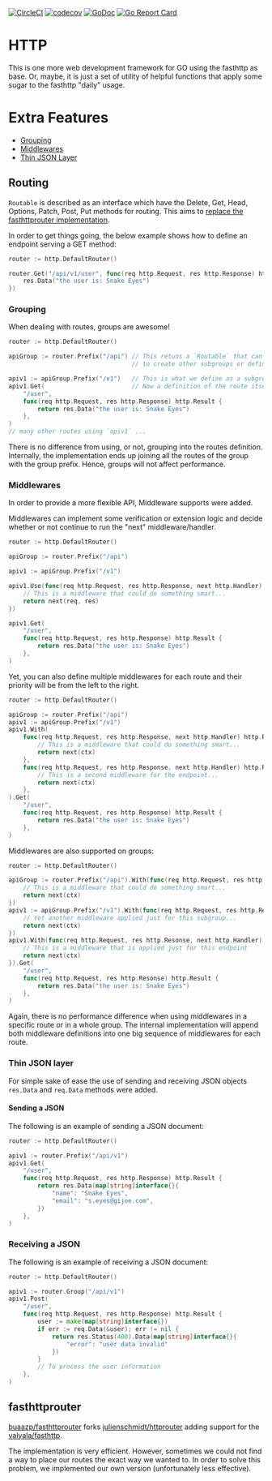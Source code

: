 
[![CircleCI](https://circleci.com/gh/lab259/http.svg?style=shield)](https://circleci.com/gh/lab259/http)
[![codecov](https://codecov.io/gh/lab259/http/branch/master/graph/badge.svg)](https://codecov.io/gh/lab259/http)
[![GoDoc](https://godoc.org/github.com/lab259/http?status.svg)](http://godoc.org/github.com/lab259/http)
[![Go Report Card](https://goreportcard.com/badge/github.com/lab259/http)](https://goreportcard.com/report/github.com/lab259/http)

# HTTP

This is one more web development framework for GO using the fasthttp as base.
Or, maybe, it is just a set of utility of helpful functions that apply some
sugar to the fasthttp "daily" usage.

# Extra Features

* [Grouping](#grouping)
* [Middlewares](#middlewares)
* [Thin JSON Layer](#thin-json-layer)

## Routing

`Routable` is described as an interface which have the Delete, Get, Head,
Options, Patch, Post, Put methods for routing. This aims to [replace the
fasthttprouter implementation](#fasthttprouter).

In order to get things going, the below example shows how to define an endpoint
serving a GET method:

```go
router := http.DefaultRouter()

router.Get("/api/v1/user", func(req http.Request, res http.Response) http.Result {
	res.Data("the user is: Snake Eyes")
})
```

### Grouping

When dealing with routes, groups are awesome!

```go
router := http.DefaultRouter()

apiGroup := router.Prefix("/api") // This retuns a `Routable` that can be used
                                  // to create other subgroups or define routes.

apiv1 := apiGroup.Prefix("/v1")   // This is what we define as a subgroup.
apiv1.Get(                        // Now a definition of the route itself.
	"/user",
	func(req http.Request, res http.Response) http.Result {
		return res.Data("the user is: Snake Eyes")
	},
)
// many other routes using `apiv1` ...
```

There is no difference from using, or not, grouping into the routes definition.
Internally, the implementation ends up joining all the routes of the group with
the group prefix. Hence, groups will not affect performance.

### Middlewares

In order to provide a more flexible API, Middleware supports were added.

Middlewares can implement some verification or extension logic and decide
whether or not continue to run the "next" middleware/handler.

```go
router := http.DefaultRouter()

apiGroup := router.Prefix("/api")

apiv1 := apiGroup.Prefix("/v1")

apiv1.Use(func(req http.Request, res http.Response, next http.Handler) http.Result {
	// This is a middleware that could do something smart...
	return next(req, res)
})

apiv1.Get(
	"/user",
	func(req http.Request, res http.Response) http.Result {
		return res.Data("the user is: Snake Eyes")
	},
)
```

Yet, you can also define multiple middlewares for each route and their priority
will be from the left to the right.

```go
router := http.DefaultRouter()

apiGroup := router.Prefix("/api")
apiv1 := apiGroup.Prefix("/v1")
apiv1.With(
	func(req http.Request, res http.Response, next http.Handler) http.Result {
		// This is a middleware that could do something smart...
		return next(ctx)
	},
	func(req http.Request, res http.Response, next http.Handler) http.Result {
		// This is a second middleware for the endpoint...
		return next(ctx)
	},
).Get(
	"/user",
	func(req http.Request, res http.Response) http.Result {
		return res.Data("the user is: Snake Eyes")
	},
)
```

Middlewares are also supported on groups:

```go
router := http.DefaultRouter()

apiGroup := router.Prefix("/api").With(func(req http.Request, res http.Resonse, next http.Handler) http.Result {
	// This is a middleware that could do something smart...
	return next(ctx)
})
apiv1 := apiGroup.Prefix("/v1").With(func(req http.Request, res http.Resonse, next http.Handler) http.Result {
	// Yet another middleware applied just for this subgroup...
	return next(ctx)
})
apiv1.With(func(req http.Request, res http.Resonse, next http.Handler) http.Result {
	// This is a middleware that is applied just for this endpoint
	return next(ctx)
}).Get(
	"/user",
	func(req http.Request, res http.Resonse) http.Result {
		return res.Data("the user is: Snake Eyes")
	},
)
```

Again, there is no performance difference when using middlewares in a specific
route or in a whole group. The internal implementation will append both
middleware definitions into one big sequence of middlewares for each route.

### Thin JSON layer

For simple sake of ease the use of sending and receiving JSON objects `res.Data`
and `req.Data` methods were added.

#### Sending a JSON

The following is an example of sending a JSON document:

```go
router := http.DefaultRouter()

apiv1 := router.Prefix("/api/v1")
apiv1.Get(
	"/user",
	func(req http.Request, res http.Response) http.Result {
		return res.Data(map[string]interface{}{
			"name": "Snake Eyes",
			"email": "s.eyes@gijoe.com",
		})
	},
)
```

### Receiving a JSON

The following is an example of receiving a JSON document:

```go
router := http.DefaultRouter()

apiv1 := router.Group("/api/v1")
apiv1.Post(
	"/user",
	func(req http.Request, res http.Response) http.Result {
		user := make(map[string]interface{})
		if err := req.Data(&user); err != nil {
			return res.Status(400).Data(map[string]interface{}{
				"error": "user data invalid"
			})
		}
		// To process the user information
	},
)
```

## fasthttprouter

[buaazp/fasthttprouter](https://github.com/buaazp/fasthttprouter) forks
[julienschmidt/httprouter](https://github.com/julienschmidt/httprouter) adding
support for the [valyala/fasthttp](https://github.com/valyala/fasthttp).

The implementation is very efficient. However, sometimes we could not find a way
to place our routes the exact way we wanted to. In order to solve this problem,
we implemented our own version (unfortunately less effective).
